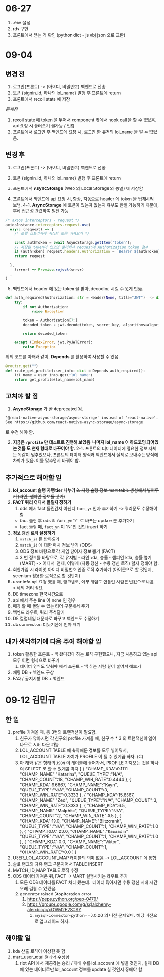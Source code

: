 # 06-27
1. .env 설정
2. rds 구현
3. 프론트에서 받는 거 확인 (python dict - js obj json 으로 교환)

# 09-04
## 변경 전
1. 로그인(프론트) -> (아이디, 비밀번호) 백엔드로 전송
2. 토큰 {signin_id, 하나의 lol_name} 발행 후 프론트에 return
3. 프론트에서 recoil state 에 저장

*문제점*
   1. recoil state 에 token 을 두어서 component 밖에서 hook call 을 할 수 없었음. api 요청 시 불러오기 불가능 / 번잡
   2. 프론트에서 로그인 후 백엔드에 요청 시, 로그인 한 유저의 lol_name 을 알 수 없었음.

## 변경 후
1. 로그인(프론트) -> (아이디, 비밀번호) 백엔드로 전송
2. 토큰 {signin_id, 하나의 lol_name} 발행 후 프론트에 return
3. 프론트에서 **AsyncStorage** (Web 의 Local Storage 와 동일) 에 저장함

4. 프론트에서 백엔드에 api 요청 시, 항상, 자동으로 header 에 token 을 탑재시켜 보냄. 
   4-1. **AsyncStorage** 에 토큰이 있는지 없는지 여부도 판별 가능하기 때문에, 후에 접근성 관련하여 발전 가능

```js
/* axios interceptors - request */
axiosInstance.interceptors.request.use(
  async (request) => {
    /* 로컬 스토리지에 저장한 토큰 가져오기 */

    const authToken = await AsyncStorage.getItem('token');
    // 저장된 token이 있으면 불러와서 request에 Authorization token 첨부
    if (authToken) request.headers.Authorization = `Bearer ${authToken}`
    return request

  },
    (error) => Promise.reject(error)
  ,
)
```

5. 백엔드에서 header 에 있는 token 을 받아, decoding 시킬 수 있게 만듦.

```py
def auth_required(Authorization: str = Header(None, title="JWT")) -> dict:
    try:
        if not Authorization:
            raise Exception

        token = Authorization[7:]
        decoded_token = jwt.decode(token, secret_key, algorithms=algorithm)

        return decoded_token

    except (IndexError, jwt.PyJWTError):
        raise Exception
```

위의 코드를 아래와 같이, **Depends** 를 활용하여 사용할 수 있음.

```py
@router.get("")
def route_get_profile(user_info: dict = Depends(auth_required)):
    lol_name = user_info.get("lol_name")
    return get_profile(lol_name=lol_name)
```

## 고쳐야 할 점
1. **AsyncStorage** 가 곧 deprecated 됨. 

`'@react-native-async-storage/async-storage' instead of 'react-native'. See https://github.com/react-native-async-storage/async-storage`

로 수정 해야 함.

2. **지금은 `/profile` 만 테스트로 진행해 보았음. 나머지 lol_name 이 하드코딩 되어있는 것들 도 현재 형태로 바꾸어야 함.**
   2-1. 프론트의 더미데이터에 필요한 정보 자체는 똑같이 맞추었으나, 프론트의 데이터 양식과 백엔드에서 실제로 보내주는 양식에 차이가 있음. 
       이를 맞추면서 바꿔야 함. 

## 추가적으로 해야할 일
1. **lol_account 솔랭 자랭 tier 나누기**
~~2. 자랭 솔랭 정보 mart table 생성해서 넣어두기 (라인, 챔피언 정보들 넣기)~~
3. **FACT 쿼리 어디서 돌릴지 정하기**
   1. ods 에서 fact 돌린건지 아닌지 `fact_yn` 인자 추가하기 
   -> 쿼리문도 수정해야함
   - fact 돌린 후 ods 의 `fact_yn` 'Y' 로 바꾸는 update 문 추가하기
   - fact 돌릴 때, `fact_yn` 이 'N' 인 것만 insert 하기
4. **정보 갱신 로직 설정하기**
   1. `match_id` 들 받아오기
   2. `match_id` 에 대한 매치 정보 받기 (ODS)
   3. ODS 정보 바탕으로 각 게임 참여자 정보 뽑기 (FACT)
   4. 3 번 정보를 바탕으로, 각 유저별 - 라인 kda, 승률 - 챔피언 kda, 승률 뽑기 (MART)
   -> 어디서, 언제, 어떻게 (자동 갱신 - 수동 갱신 로직) 할지 정해야 함.
5. 회원가입 시 라이엇 아이디 비밀번호 인증 로직 추가하기 (아이콘으로 할 것인지, selenium 활용한 로직으로 할 것인지)
6. user info api 요청 했을 때, 랭크별로, 아무 게임도 안돌린 사람은 빈값으로 나옴 -> 예외 처리 필요
7. DB timezone 한국시간으로
8. api 에서 주는 line 이 none 인 경우
9.  매칭 할 때 돌릴 수 있는 티어 구분해서 주기 
10. 백엔드 라우트, 쿼리 주석달기
11. DB 컬럼네임 대문자로 바꾸고 백엔드도 수정하기
12. db connection 더늦기전에 인자 빼기

## 내가 생각하기에 다음 주에 해야할 일
1. token 활용한 프론트 - 백 왔다갔다 하는 로직 구현했으니, 지금 사용하고 있는 api 모두 이런 형식으로 바꾸기
   1. 데이터 형식도 맞춰야 해서 프론트 - 백 하는 사람 같이 붙어서 해보기
2. 채팅 DB + 백엔드 구상
3. FAQ / 공지사항 DB + 백엔드


# 09-12 김민규
## 한 일
1. profile 가져올 때, 총 3번의 트랜잭션이 필요함.
   1. 친구가 많아지면 각 친구의 profile 가져올 때, 친구 수 * 3 의 트랜잭션이 일어나므로 서버 다운 가능
   2. LOL_ACCOUNT TABLE 에 축약해둔 정보를 모두 넣어둬서, LOL_ACCOUNT TABLE 자체가 PROFILE 이 될 수 있게끔 하자. (C)
   3. 아 래와 같은 형태의 `JSON` 이 테이블에 들어가서, PROFILE 가져오는 것을 하나의 SELECT 로 할 수 있게끔 하자 
  [
   {
      "CHAMP_KDA":9.1111,
      "CHAMP_NAME":"Katarina",
      "QUEUE_TYPE":"N/A",
      "CHAMP_COUNT":18,
      "CHAMP_WIN_RATE":0.4444
   },
   {
      "CHAMP_KDA":9.6667,
      "CHAMP_NAME":"Kayn",
      "QUEUE_TYPE":"N/A",
      "CHAMP_COUNT":3,
      "CHAMP_WIN_RATE":0.3333
   },
   {
      "CHAMP_KDA":15.6667,
      "CHAMP_NAME":"Zed",
      "QUEUE_TYPE":"N/A",
      "CHAMP_COUNT":3,
      "CHAMP_WIN_RATE":0.3333
   },
   {
      "CHAMP_KDA":6.5,
      "CHAMP_NAME":"Malphite",
      "QUEUE_TYPE":"N/A",
      "CHAMP_COUNT":2,
      "CHAMP_WIN_RATE":0.5
   },
   {
      "CHAMP_KDA":19.0,
      "CHAMP_NAME":"Blitzcrank",
      "QUEUE_TYPE":"N/A",
      "CHAMP_COUNT":1,
      "CHAMP_WIN_RATE":1.0
   },
   {
      "CHAMP_KDA":23.0,
      "CHAMP_NAME":"Kassadin",
      "QUEUE_TYPE":"N/A",
      "CHAMP_COUNT":1,
      "CHAMP_WIN_RATE":1.0
   },
   {
      "CHAMP_KDA":0.0,
      "CHAMP_NAME":"Viktor",
      "QUEUE_TYPE":"N/A",
      "CHAMP_COUNT":1,
      "CHAMP_WIN_RATE":0.0
   }
]
2. USER_LOL_ACCOUNT_MAP 테이블의 의미 없음 -> LOL_ACCOUNT 에 통합
3. 솔로 랭크와 자유 랭크 구분지어서 TABLE INSERT 
4. MATCH_ID_MAP TABLE 로직 수정
5. ODS 데이터 가져온 뒤, FACT -> MART 실행시키는 라우트 추가
   1. 모든 ODS 데이터를 FACT 처리 했는데.. 데이터 많아지면 수동 갱신 시에 시간 오래 걸릴 수 있겠음.
   2. generator raised StopIteration error
      1. https://peps.python.org/pep-0479/
      2. https://groups.google.com/g/sqlalchemy-alembic/c/xOWM2F2SCSY
         1. mysql-connector-python==8.0.28 의 버전 문제였다. 해당 버전으로 업그레이드 하자.

## 해야할 일
1. kda 산출 로직이 이상한 듯 함
2. mart_user_total 결과가 수상함
   1. riot API 에서 제공하는 승리 / 패배 수를 lol_account 에 넣을 것인지, 실제 DB 에 있는 데이터로만 lol_account 정보를 update 칠 것인지 정해야 함